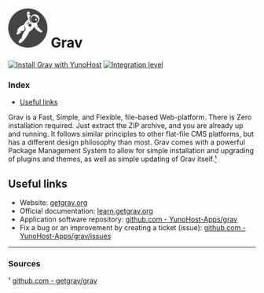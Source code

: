 # <img src="/images/grav_logo.png" width="80px" alt="Grav's logo"> Grav

[![Install Grav with YunoHost](https://install-app.yunohost.org/install-with-yunohost.png)](https://install-app.yunohost.org/?app=grav) [![Integration level](https://dash.yunohost.org/integration/grav.svg)](https://dash.yunohost.org/appci/app/grav)

### Index

- [Useful links](#useful-links)

Grav is a Fast, Simple, and Flexible, file-based Web-platform. There is Zero installation required. Just extract the ZIP archive, and you are already up and running. It follows similar principles to other flat-file CMS platforms, but has a different design philosophy than most. Grav comes with a powerful Package Management System to allow for simple installation and upgrading of plugins and themes, as well as simple updating of Grav itself.[¹](#sources)

## Useful links

+ Website: [getgrav.org](https://getgrav.org/)
+ Official documentation: [learn.getgrav.org](https://learn.getgrav.org/)
+ Application software repository: [github.com - YunoHost-Apps/grav](https://github.com/YunoHost-Apps/grav_ynh)
+ Fix a bug or an improvement by creating a ticket (issue): [github.com - YunoHost-Apps/grav/issues](https://github.com/YunoHost-Apps/grav_ynh/issues)

------

### Sources

¹ [github.com - getgrav/grav](https://github.com/getgrav/grav)
